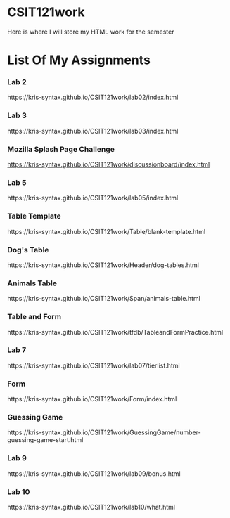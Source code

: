 # CSIT121work
Here is where I will store my HTML work for the semester


<h1> List Of My Assignments</h1>


<h3>Lab 2 </h3>
https://kris-syntax.github.io/CSIT121work/lab02/index.html

<h3>Lab 3</h3>
https://kris-syntax.github.io/CSIT121work/lab03/index.html

<h3>Mozilla Splash Page Challenge</h3>

https://kris-syntax.github.io/CSIT121work/discussionboard/index.html

<h3>Lab 5</h3>
https://kris-syntax.github.io/CSIT121work/lab05/index.html

<h3>Table Template</h3>
https://kris-syntax.github.io/CSIT121work/Table/blank-template.html

<h3>Dog's Table</h3>
https://kris-syntax.github.io/CSIT121work/Header/dog-tables.html

<h3>Animals Table</h3>
https://kris-syntax.github.io/CSIT121work/Span/animals-table.html

<h3>Table and Form</h3>
https://kris-syntax.github.io/CSIT121work/tfdb/TableandFormPractice.html

<h3>Lab 7</h3>
https://kris-syntax.github.io/CSIT121work/lab07/tierlist.html


<h3>Form</h3>
https://kris-syntax.github.io/CSIT121work/Form/index.html  

<h3>Guessing Game</h3>
https://kris-syntax.github.io/CSIT121work/GuessingGame/number-guessing-game-start.html

<h3>Lab 9</h3>
https://kris-syntax.github.io/CSIT121work/lab09/bonus.html

<h3>Lab 10</h3>
https://kris-syntax.github.io/CSIT121work/lab10/what.html












